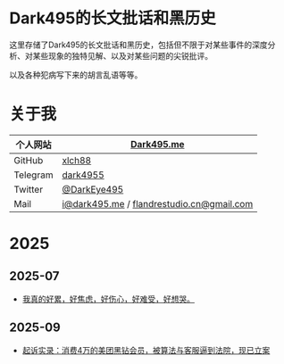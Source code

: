 # Dark495的长文批话和黑历史

这里存储了Dark495的长文批话和黑历史，包括但不限于对某些事件的深度分析、对某些现象的独特见解、以及对某些问题的尖锐批评。

以及各种犯病写下来的胡言乱语等等。

# 关于我

| 个人网站 | [Dark495.me](https://dark495.me/) |
| --- | --- |
| GitHub | [xlch88](https://github.com/xlch88) |
| Telegram | [dark4955](https://t.me/dark4955) |
| Twitter | [@DarkEye495](https://twitter.com/DarkEye495) |
| Mail | [i@dark495.me](mailto:i@dark495.me) / [flandrestudio.cn@gmail.com](mailto:flandrestudio.cn@gmail.com)

# 2025

## 2025-07

- [我真的好累，好焦虑，好伤心，好难受，好想哭。](./2025-07/2025-07-11_07-23-19.md)

## 2025-09

- [起诉实录：消费4万的美团黑钻会员，被算法与客服逼到法院，现已立案](./2025-09/2025-09-16_FuckMeituan.MD)
